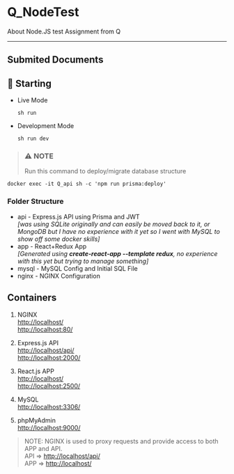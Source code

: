 # Q_NodeTest

About Node.JS test Assignment from Q

___

## Submited Documents

## 🚀 Starting

- Live Mode

      sh run

- Development Mode

      sh run dev

>### ⚠ NOTE
>
> Run this command to deploy/migrate database structure  

    docker exec -it Q_api sh -c 'npm run prisma:deploy'

### Folder Structure

- api - Express.js API using Prisma and JWT  
*[was using SQLite originally and can easily be moved back to it, or MongoDB but I have no experience with it yet so I went with MySQL to show off some docker skills]*  
- app - React+Redux App  
*[Generated using **create-react-app --template redux**, no experience with this yet but trying to manage something]*
- mysql - MySQL Config and Initial SQL File
- nginx - NGINX Configuration  

## Containers

1. NGINX  
  <http://localhost/>  
  <http://localhost:80/>  

2. Express.js API  
  <http://localhost/api/>  
  <http://localhost:2000/>  

3. React.js APP  
  <http://localhost/>  
  <http://localhost:2500/>  

4. MySQL  
  <http://localhost:3306/>  

5. phpMyAdmin  
  <http://localhost:9000/>

> NOTE:
  NGINX is used to proxy requests and provide access to both APP and API.  
  API => <http://localhost/api/>  
  APP => <http://localhost/>  
